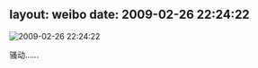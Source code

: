 layout: weibo
date: 2009-02-26 22:24:22
---
<meta name="referrer" content="no-referrer" />

<img src="/images/favicon.ico" style="float: left;"/>2009-02-26 22:24:22

骚动……

